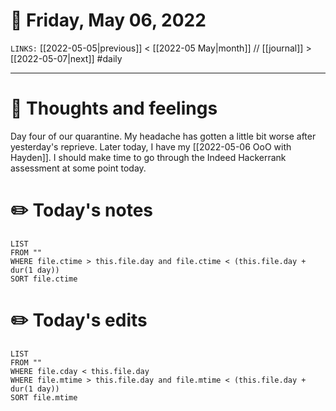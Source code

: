 # 📅 Friday, May 06, 2022
`LINKS:` [[2022-05-05|previous]] < [[2022-05 May|month]] // [[journal]] > [[2022-05-07|next]] 
#daily

---
# 💭 Thoughts and feelings
Day four of our quarantine. My headache has gotten a little bit worse after yesterday's reprieve. Later today, I have my [[2022-05-06 OoO with Hayden]]. I should make time to go through the Indeed Hackerrank assessment at some point today. 

# ✏️ Today's notes
```dataview
LIST 
FROM ""
WHERE file.ctime > this.file.day and file.ctime < (this.file.day + dur(1 day))
SORT file.ctime
```
# ✏️ Today's edits
```dataview
LIST
FROM ""
WHERE file.cday < this.file.day
WHERE file.mtime > this.file.day and file.mtime < (this.file.day + dur(1 day))
SORT file.mtime
```